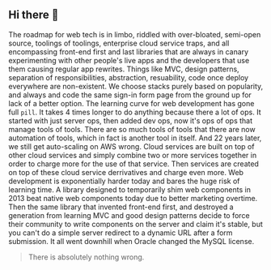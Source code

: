 ## Hi there 👋

The roadmap for web tech is in limbo, riddled with over-bloated, 
semi-open source, toolings of toolings, enterprise cloud service traps, 
and all encompassing front-end first and last libraries that are always 
in canary experimenting with other people's live apps and the developers 
that use them causing regular app rewrites. Things like MVC, design 
patterns, separation of responsibilities, abstraction, resuability, code 
once deploy everywhere are non-existent. We choose stacks purely based 
on popularity, and always and code the same sign-in form page from the 
ground up for lack of a better option. The learning curve for web 
development has gone full `pill`. It takes 4 times longer to do anything 
because there a lot of ops. It started with just server ops, then added 
dev ops, now it's ops of ops that manage tools of tools. There are so much
tools of tools that there are now automation of tools, which in fact is 
another tool in itself. And 22 years later, we still get auto-scaling 
on AWS wrong. Cloud services are built on top of other cloud services
and simply combine two or more services together in order to charge more 
for the use of that service. Then services are created on top of these 
cloud service derrivatives and charge even more. Web development is 
exponentially harder today and bares the huge risk of learning time. A 
library designed to temporarily shim web components in 2013 beat native 
web components today due to better marketing overtime. Then the same 
library that invented front-end first, and destroyed a generation from 
learning MVC and good design patterns decide to force their community to 
write components on the server and claim it's stable, but you can't do a
simple server redirect to a dynamic URL after a form submission. It all
went downhill when Oracle changed the MySQL license.

> There is absolutely nothing wrong.